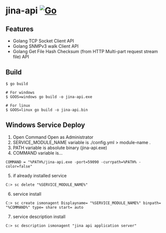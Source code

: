 # jina-api [![Go](https://github.com/frjufvjn/jina-api/actions/workflows/go.yml/badge.svg)](https://github.com/frjufvjn/jina-api/actions/workflows/go.yml)
## Features
- Golang TCP Socket Client API
- Golang SNMPv3 walk Client API
- Golang Get File Hash Checksum (from HTTP Multi-part request stream file) API
## Build
```
$ go build

# For windows
$ GOOS=windows go build -o jina-api.exe

# For linux
$ GOOS=linux go build -o jina-api.bin
```
## Windows Service Deploy
1. Open Command Open as Administrator
2. SERVICE_MODULE_NAME variable is ./config.yml > module-name .
3. PATH variable is absolute binary (jina-api.exe)
4. COMMAND variable is...
```
COMMAND = "%PATH%/jina-api.exe -port=59090 -currpath=%PATH% -color=false"
```
5. if already installed service
```
C:> sc delete "%SERVICE_MODULE_NAME%"
```
6. service install
```
C:> sc create ismonagent Displayname= "%SERVICE_MODULE_NAME%" binpath= "%COMMAND%" type= share start= auto
```
7. service description install
```
C:> sc description ismonagent "jina api application server"
```
